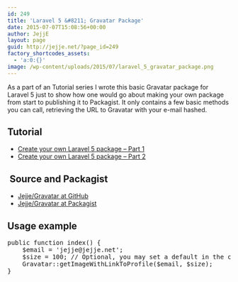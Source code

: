 ```yaml
---
id: 249
title: 'Laravel 5 &#8211; Gravatar Package'
date: 2015-07-07T15:08:56+00:00
author: JejjE
layout: page
guid: http://jejje.net/?page_id=249
factory_shortcodes_assets:
  - 'a:0:{}'
image: /wp-content/uploads/2015/07/laravel_5_gravatar_package.png
---
```

As a part of an Tutorial series I wrote this basic Gravatar package for Laravel 5 just to show how one would go about making your own package from start to publishing it to Packagist. It only contains a few basic methods you can call, retrieving the URL to Gravatar with your e-mail hashed.

## Tutorial

  * [Create your own Laravel 5 package &#8211; Part 1](http://jejje.net/create-your-own-laravel-5-package-part-1/)
  * [Create your own Laravel 5 package &#8211; Part 2](http://jejje.net/create-your-own-laravel-5-package-part-2/)

##  Source and Packagist

  * <a href="https://github.com/jejje/gravatar" target="_blank" rel="nofollow">Jejje/Gravatar at GitHub</a>
  * <a href="https://packagist.org/packages/jejje/gravatar" target="_blank" rel="nofollow">Jejje/Gravatar at Packagist</a>

## Usage example

<pre class="lang:default decode:true ">public function index() {
    $email = 'jejje@jejje.net';
    $size = 100; // Optional, you may set a default in the config file
    Gravatar::getImageWithLinkToProfile($email, $size);
}</pre>

&nbsp;

<div style="font-size:0px;height:0px;line-height:0px;margin:0;padding:0;clear:both">
</div>